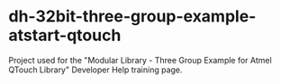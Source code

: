 # dh-32bit-three-group-example-atstart-qtouch
 Project used for the "Modular Library - Three Group Example for Atmel QTouch Library" Developer Help training page.
